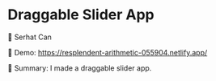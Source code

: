 # Draggable Slider App

🔵 Serhat Can

🔵 Demo: https://resplendent-arithmetic-055904.netlify.app/

🔵 Summary: I made a draggable slider app.

